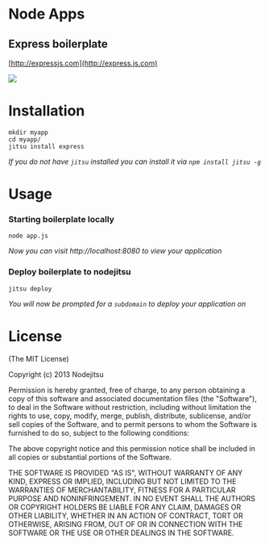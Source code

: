 

# Node Apps
## Express boilerplate

[http://expressjs.com](http://express.js.com)

![](https://github.com/nodeapps/boilerplates/raw/master/screenshots/express.png)

# Installation

    mkdir myapp
    cd myapp/
    jitsu install express

*If you do not have `jitsu` installed you can install it via `npm install jitsu -g`*


# Usage

### Starting boilerplate locally

    node app.js

*Now you can visit http://localhost:8080 to view your application*

### Deploy boilerplate to nodejitsu

    jitsu deploy

*You will now be prompted for a `subdomain` to deploy your application on*


# License

(The MIT License)

Copyright (c) 2013 Nodejitsu

Permission is hereby granted, free of charge, to any person obtaining a copy of this software and associated documentation files (the "Software"), to deal in the Software without restriction, including without limitation the rights to use, copy, modify, merge, publish, distribute, sublicense, and/or sell copies of the Software, and to permit persons to whom the Software is furnished to do so, subject to the following conditions:

The above copyright notice and this permission notice shall be included in all copies or substantial portions of the Software.

THE SOFTWARE IS PROVIDED "AS IS", WITHOUT WARRANTY OF ANY KIND, EXPRESS OR IMPLIED, INCLUDING BUT NOT LIMITED TO THE WARRANTIES OF MERCHANTABILITY, FITNESS FOR A PARTICULAR PURPOSE AND NONINFRINGEMENT. IN NO EVENT SHALL THE AUTHORS OR COPYRIGHT HOLDERS BE LIABLE FOR ANY CLAIM, DAMAGES OR OTHER LIABILITY, WHETHER IN AN ACTION OF CONTRACT, TORT OR OTHERWISE, ARISING FROM, OUT OF OR IN CONNECTION WITH THE SOFTWARE OR THE USE OR OTHER DEALINGS IN THE SOFTWARE.
